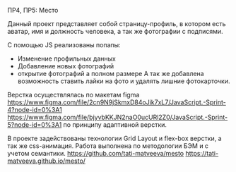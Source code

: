 ПР4, ПР5: Место 

Данный проект представляет собой страницу-профиль, в котором есть аватар, имя и должность человека, а так же фотографии с подписями.

С помощью JS реализованы попапы:
- Изменение профильных данных
- Добавление новых фотографий
- открытие фотографий а полном размере
А так же добавлена возможность ставить лайки на фото и удалять лишние фотокарточки.

Верстка осуществлялась по макетам figma 
https://www.figma.com/file/2cn9N9jSkmxD84oJik7xL7/JavaScript.-Sprint-4?node-id=0%3A1 
https://www.figma.com/file/bjyvbKKJN2naO0ucURl2Z0/JavaScript.-Sprint-5?node-id=0%3A1
по принципу адаптивной верстки.

В проекте задействованы технологии Grid Layout и flex-box верстки, а так же css-анимация. Работа выполнена по методологии БЭМ и с учетом семантики. 
https://github.com/tati-matveeva/mesto 
https://tati-matveeva.github.io/mesto/